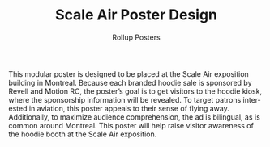 ﻿---
layout: artwork
title: Scale Air Poster Design
subtitle: Rollup Posters
headline: A Blender render created for Ad Design class.
hero-image: http://denislabrecque.ca/images/Scale-Air-poster-render.jpg
ref: scaleairrollups
categories: artwork
tags: Blender render graphicDesign poster rollup sweater RC remoteControl
lang: en
---
<div markdown="1">
This modular poster is designed to be placed at the Scale Air exposition building in Montreal. Because each branded hoodie sale is sponsored by Revell and Motion RC, the poster’s goal is to get visitors to the hoodie kiosk, where the sponsorship information will be revealed. To target patrons interested in aviation, this poster appeals to their sense of flying away. Additionally, to maximize audience comprehension, the ad is bilingual, as is common around Montreal. This poster will help raise visitor awareness of the hoodie booth at the Scale Air exposition.
</div>